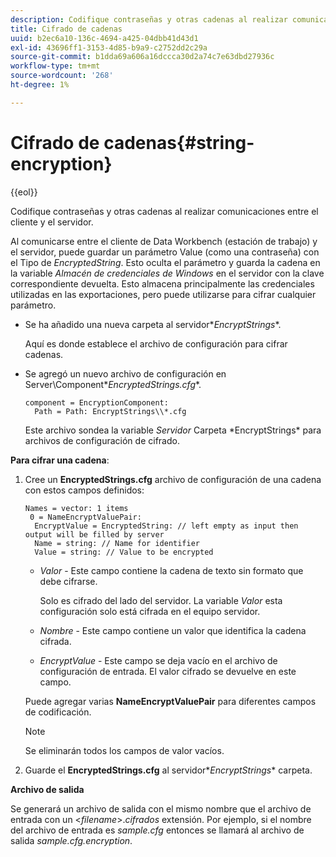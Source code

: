 ```yaml
---
description: Codifique contraseñas y otras cadenas al realizar comunicaciones entre el cliente y el servidor.
title: Cifrado de cadenas
uuid: b2ec6a10-136c-4694-a425-04dbb41d43d1
exl-id: 43696ff1-3153-4d85-b9a9-c2752dd2c29a
source-git-commit: b1dda69a606a16dccca30d2a74c7e63dbd27936c
workflow-type: tm+mt
source-wordcount: '268'
ht-degree: 1%

---
```


# Cifrado de cadenas{#string-encryption}

{{eol}}

Codifique contraseñas y otras cadenas al realizar comunicaciones entre el cliente y el servidor.

Al comunicarse entre el cliente de Data Workbench (estación de trabajo) y el servidor, puede guardar un parámetro Value (como una contraseña) con el Tipo de *EncryptedString*. Esto oculta el parámetro y guarda la cadena en la variable *Almacén de credenciales de Windows* en el servidor con la clave correspondiente devuelta. Esto almacena principalmente las credenciales utilizadas en las exportaciones, pero puede utilizarse para cifrar cualquier parámetro.

* Se ha añadido una nueva carpeta al servidor\**EncryptStrings**.

   Aquí es donde establece el archivo de configuración para cifrar cadenas.

* Se agregó un nuevo archivo de configuración en Server\Component\**EncryptedStrings.cfg**.

   ```
   component = EncryptionComponent:
     Path = Path: EncryptStrings\\*.cfg
   ```

   Este archivo sondea la variable *Servidor* Carpeta \*EncryptStrings* para archivos de configuración de cifrado.

**Para cifrar una cadena**:

1. Cree un **EncryptedStrings.cfg** archivo de configuración de una cadena con estos campos definidos:

   ```
   Names = vector: 1 items
    0 = NameEncryptValuePair:
     EncryptValue = EncryptedString: // left empty as input then output will be filled by server
     Name = string: // Name for identifier 
     Value = string: // Value to be encrypted
   ```

   * *Valor* - Este campo contiene la cadena de texto sin formato que debe cifrarse.

      Solo es cifrado del lado del servidor. La variable *Valor* esta configuración solo está cifrada en el equipo servidor.

   * *Nombre* - Este campo contiene un valor que identifica la cadena cifrada.
   * *EncryptValue* - Este campo se deja vacío en el archivo de configuración de entrada. El valor cifrado se devuelve en este campo.

   Puede agregar varias **NameEncryptValuePair** para diferentes campos de codificación.

   >[!NOTE]
   >
   >Se eliminarán todos los campos de valor vacíos.

1. Guarde el **EncryptedStrings.cfg** al servidor\**EncryptStrings** carpeta.

**Archivo de salida**

Se generará un archivo de salida con el mismo nombre que el archivo de entrada con un &lt;*filename*>.*cifrados* extensión. Por ejemplo, si el nombre del archivo de entrada es *sample.cfg* entonces se llamará al archivo de salida *sample.cfg.encryption*.
